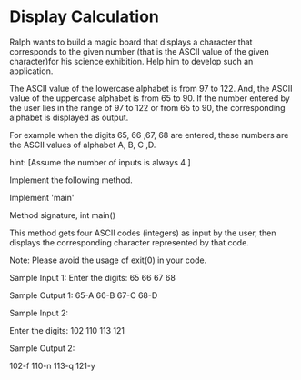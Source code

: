 # Display Calculation

Ralph wants to build a magic board that displays a character that corresponds to the given number (that is the ASCII value of the given character)for his science exhibition. Help him to develop such an application. 

The ASCII value of the lowercase alphabet is from 97 to 122. And, the ASCII value of the uppercase alphabet is from 65 to 90. If the number entered by the user lies in the range of 97 to 122 or from 65 to 90, the corresponding alphabet is displayed as output.

For example when the digits 65, 66 ,67, 68 are entered, these numbers are the ASCII values of alphabet A, B, C ,D. 

hint: [Assume the number of inputs is always 4 ]



Implement the following method.

Implement 'main'

Method signature, int main()

This method gets four ASCII codes (integers) as input by the user, then displays the corresponding character represented by that code. 

Note: Please avoid the usage of exit(0) in your code.  

Sample Input 1:
Enter the digits:
65
66
67
68

Sample Output 1:
65-A
66-B
67-C
68-D



Sample Input 2:

Enter the digits:
102
110
113
121

Sample Output 2:

102-f
110-n
113-q
121-y
